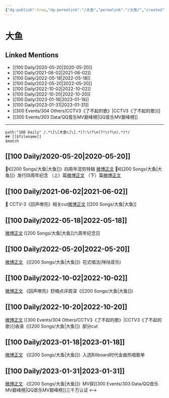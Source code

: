 ```yaml
---
{"dg-publish":true,"dg-permalink":"/大鱼","permalink":"/大鱼/","created":"2022-11-25T16:47:51.000+08:00","updated":"2023-04-10T15:37:17.364+08:00"}
---
```


# 大鱼

## Linked Mentions
- [[100 Daily/2020-05-20\|2020-05-20]]
- [[100 Daily/2021-06-02\|2021-06-02]]
- [[100 Daily/2022-05-18\|2022-05-18]]
- [[100 Daily/2022-05-20\|2022-05-20]]
- [[100 Daily/2022-10-02\|2022-10-02]]
- [[100 Daily/2022-10-20\|2022-10-20]]
- [[100 Daily/2023-01-18\|2023-01-18]]
- [[100 Daily/2023-01-31\|2023-01-31]]
- [[300 Events/304 Others/CCTV3《了不起的歌》\|CCTV3《了不起的歌》]]
- [[300 Events/303 Data/QQ音乐MV巅峰榜\|QQ音乐MV巅峰榜]]


---

```expander
path:"100 Daily" /.*\[\[大鱼\]\].*(?:\r?\n(?!\r?\n).*)*/
## [[$filename]]
$match
```
## [[100 Daily/2020-05-20\|2020-05-20]]
🐠《[[200 Songs/大鱼\|大鱼]]》四周年混剪特辑
[微博正文](https://m.weibo.cn/6466290670/4506775272080313)
🐠《[[200 Songs/大鱼\|大鱼]]》发行四周年纪念
（上）篇[微博正文](https://m.weibo.cn/6466290670/4506646200478778)
（下）篇[微博正文](https://m.weibo.cn/6466290670/4506646216999445)
## [[100 Daily/2021-06-02\|2021-06-02]]
🌟 CCTV-3《回声嘹亮》相关cut[微博正文](https://m.weibo.cn/6466290670/4643782072730670) [[200 Songs/大鱼\|大鱼]]
## [[100 Daily/2022-05-18\|2022-05-18]]
[微博正文](https://m.weibo.cn/2095820504/4770264728207791) [[200 Songs/大鱼\|大鱼]]六周年纪念日
## [[100 Daily/2022-05-20\|2022-05-20]]
[微博正文](https://m.weibo.cn/1867028705/4771132999469680) 《[[200 Songs/大鱼\|大鱼]]》花式唱法(咪咕音乐)
## [[100 Daily/2022-10-02\|2022-10-02]]
[微博正文](https://weibo.com/2249338197/M8r9Wpag4) 《回声嘹亮》舒楠点评周深《[[200 Songs/大鱼\|大鱼]]》
## [[100 Daily/2022-10-20\|2022-10-20]]
[微博正文](https://weibo.com/1786590437/Mb9HR8PsM) [[300 Events/304 Others/CCTV3《了不起的歌》\|CCTV3《了不起的歌》]]收录《[[200 Songs/大鱼\|大鱼]]》部分cut
## [[100 Daily/2023-01-18\|2023-01-18]]
[微博正文](https://m.weibo.cn/7747130271/4859278785774137) 《[[200 Songs/大鱼\|大鱼]]》入选Billboard时代金曲热唱歌单
## [[100 Daily/2023-01-31\|2023-01-31]]
[微博正文](https://m.weibo.cn/2169129705/4863986027726739) 《[[200 Songs/大鱼\|大鱼]]》MV获[[300 Events/303 Data/QQ音乐MV巅峰榜\|QQ音乐MV巅峰榜]]三千万认证
<-->

